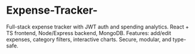 # Expense-Tracker-
Full-stack expense tracker with JWT auth and spending analytics. React + TS frontend, Node/Express backend, MongoDB. Features: add/edit expenses, category filters, interactive charts. Secure, modular, and type-safe. 
